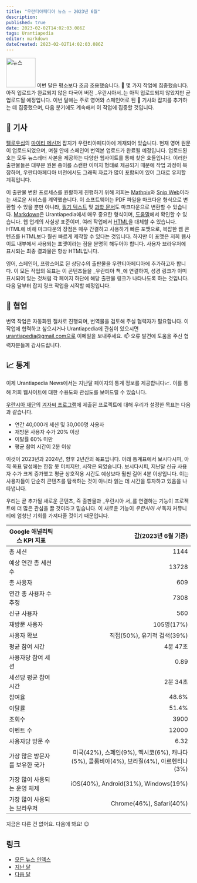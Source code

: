 ```yaml
---
title: "우란티아페디아 뉴스 — 2023년 6월"
description: 
published: true
date: 2023-02-02T14:02:03.086Z
tags: Urantiapedia
editor: markdown
dateCreated: 2023-02-02T14:02:03.086Z
---
```


<img src="/_assets/svg/icon-news.svg" alt="뉴스" style="width: 80px;"> 이번 달은 평소보다 조금 조용했습니다. :sunrise: 몇 가지 작업에 집중했습니다. 아직 업로드가 완료되지 않은 다국어 버전 _우란시아서_는 아직 업로드되지 않았지만 곧 업로드될 예정입니다. 이번 달에는 주로 영어와 스페인어로 된 :page_with_curl: 기사와 잡지를 추가하는 데 집중했으며, 다음 분기에도 계속해서 이 작업에 집중할 것입니다.

## :page_with_curl: 기사

[펠로우십](https://urantiabook.org/)의 [마이티 메신저](/en/index/articles_mighty_messenger) 잡지가 우란티아페디아에 게재되어 있습니다. 현재 영어 원문이 업로드되었으며, 며칠 안에 스페인어 번역본 업로드가 완료될 예정입니다. 업로드된 호는 모두 뉴스레터 사본을 제공하는 다양한 웹사이트를 통해 찾은 호들입니다. 이러한 출판물들은 대부분 원본 종이를 스캔한 이미지 형태로 제공되기 때문에 작업 과정이 복잡하며, 우란티아페디아 버전에서도 그래픽 자료가 많이 포함되어 있어 그대로 유지할 계획입니다.

이 출판물 변환 프로세스를 원활하게 진행하기 위해 저희는 [Mathpix](https://mathpix.com/)와 [Snip Web](https://snip.mathpix.com/)이라는 새로운 서비스를 계약했습니다. 이 소프트웨어는 PDF 파일을 마크다운 형식으로 변환할 수 있을 뿐만 아니라, [필기 텍스트](https://mathpix.com/handwriting-recognition) 및 [과학 문서](https://mathpix.com/docs/mathpix-markdown/overview)도 마크다운으로 변환할 수 있습니다. [Markdown](https://commonmark.org/)은 Urantiapedia에서 매우 중요한 형식이며, [도움말](/ko/help/web_markdown_editor)에서 확인할 수 있습니다. 웹 업계의 사실상 표준이며, 여러 작업에서 [HTML](https://es.wikipedia.org/wiki/HTML)을 대체할 수 있습니다. HTML에 비해 마크다운의 장점은 매우 간결하고 사용하기 빠른 포맷으로, 복잡한 웹 콘텐츠를 HTML보다 훨씬 빠르게 제작할 수 있다는 것입니다. 하지만 이 포맷은 저희 웹사이트 내부에서 사용되는 포맷이라는 점을 분명히 해두어야 합니다. 사용자 브라우저에 표시되는 최종 결과물은 항상 HTML입니다.

영어, 스페인어, 프랑스어로 된 상당수의 출판물을 우란티아페디아에 추가하고자 합니다. 이 모든 작업의 ​​목표는 이 콘텐츠들을 _우란티아 책_에 연결하여, 성경 링크가 이미 표시되어 있는 것처럼 각 페이지 하단에 해당 출판물 링크가 나타나도록 하는 것입니다. 다음 달부터 잡지 링크 작업을 시작할 예정입니다.

## :blue_heart: 협업

번역 작업은 자동화된 절차로 진행되며, 번역물을 검토해 주실 협력자가 필요합니다. 이 작업에 협력하고 싶으시거나 Urantiapedia에 관심이 있으시면 urantiapedia@gmail.com으로 이메일을 보내주세요. :mailbox: 오류 발견에 도움을 주신 협력자분들께 감사드립니다.

## :chart_with_upwards_trend: 통계

이제 Urantiapedia News에서는 지난달 페이지의 통계 정보를 제공합니다:chart_with_upwards_trend:. 이를 통해 저희 웹사이트에 대한 수용도와 관심도를 보여드릴 수 있습니다.

[우란시아 재단](https://www.urantia.org/)의 [겨자씨 프로그램](https://www.urantia.org/news/2023-03/mustard-seed-grants-program)에 제출된 프로젝트에 대해 우리가 설정한 목표는 다음과 같습니다.
- 연간 40,000개 세션 및 30,000명 사용자
- 재방문 사용자 수가 20% 이상
- 이탈률 60% 미만
- 평균 참여 시간이 2분 이상

이것이 2023년과 2024년, 향후 2년간의 목표입니다. 아래 통계표에서 보시다시피, 아직 목표 달성에는 한참 못 미치지만, 시작은 되었습니다. 보시다시피, 지난달 신규 사용자 수가 크게 증가했고 평균 상호작용 시간도 예상보다 훨씬 길어 4분 이상입니다. 이는 사용자들이 단순히 콘텐츠를 탐색하는 것이 아니라 읽는 데 시간을 투자하고 있음을 나타냅니다.

우리는 곧 추가될 새로운 콘텐츠, 즉 출판물과 _우란시아 서_를 연결하는 기능이 프로젝트에 더 많은 관심을 끌 것이라고 믿습니다. 이 새로운 기능이 _우란시아 서_ 독자 커뮤니티에 엄청난 기회를 가져다줄 것이기 때문입니다.

Google 애널리틱스 KPI 지표 | 값(2023년 6월 기준)
--- | ---:
총 세션 | 1144
예상 연간 총 세션 수 | 13728
총 사용자 | 609
연간 총 사용자 수 추정 | 7308
신규 사용자 | 560
재방문 사용자 | 105명(17%)
사용자 확보 | 직접(50%), 유기적 검색(39%)
평균 참여 시간 | 4분 47초
사용자당 참여 세션 | 0.89
세션당 평균 참여 시간 | 2분 34초
참여율 | 48.6%
이탈률 | 51.4%
조회수 | 3900
이벤트 수 | 12000
사용자당 방문 수 | 6.32
가장 많은 방문자를 보유한 국가 | 미국(42%), 스페인(9%), 멕시코(6%), 캐나다(5%), 콜롬비아(4%), 브라질(4%), 아르헨티나(3%)
가장 많이 사용되는 운영 체제 | iOS(40%), Android(31%), Windows(19%)
가장 많이 사용되는 브라우저 | Chrome(46%), Safari(40%)

지금은 다른 건 없어요. 다음에 봐요! :wink:

## 링크

- [모든 뉴스 인덱스](/es/news)
- [지난 달](/es/news/2023/05)
- [다음 달](/ko/news/2023/07)


